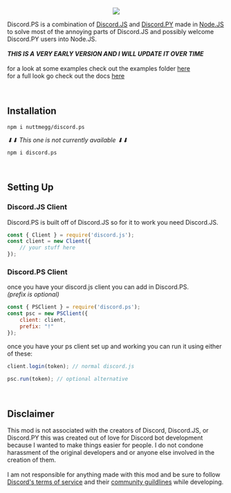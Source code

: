 <div align="center">
	<br />
	<img src="https://github.com/nuttmegg/discord.ps/blob/main/assets/logo%20white%20smaller.png">
</div>

Discord.PS is a combination of [Discord.JS](https://discord.js.org/) and [Discord.PY](https://github.com/Rapptz/discord.py) made in [Node.JS](https://nodejs.org/en/) to solve most of the annoying parts of Discord.JS and possibly welcome Discord.PY users into Node.JS.<br><br>
*__THIS IS A VERY EARLY VERSION AND I WILL UPDATE IT OVER TIME__*<br><br>
for a look at some examples check out the examples folder [here](https://github.com/TheFlameZEternal/Discord.PS/tree/main/examples)<br>
for a full look go check out the docs [here](https://github.com/nuttmegg/discord.ps/wiki)

<br>

## Installation
```console
npm i nuttmegg/discord.ps
```
*⬇⬇ This one is not currently available ⬇⬇*
```console
npm i discord.ps
```

<br>

## Setting Up
### **Discord.JS Client**
Discord.PS is built off of Discord.JS so for it to work you need Discord.JS.
```js
const { Client } = require('discord.js');
const client = new Client({
	// your stuff here
});
```
### **Discord.PS Client**
once you have your discord.js client you can add in Discord.PS.<br>
*(prefix is optional)*
```js
const { PSClient } = require('discord.ps');
const psc = new PSClient({
	client: client,
	prefix: "!" 
});
```
once you have your ps client set up and working you can run it using either of these:
```js
client.login(token); // normal discord.js

psc.run(token); // optional alternative
```
<br>

## Disclaimer
This mod is not associated with the creators of Discord, Discord.JS, or Discord.PY this was created out of love for Discord bot development because I wanted to make things easier for people. I do not condone harassment of the original developers and or anyone else involved in the creation of them.<br><br>
I am not responsible for anything made with this mod and be sure to follow [Discord's terms of service](https://discord.com/terms) and their [community guildlines](https://discord.com/guidelines) while developing.
